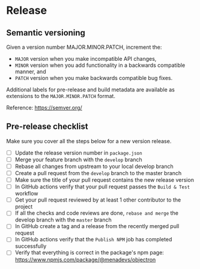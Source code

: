 # Release

## Semantic versioning

Given a version number MAJOR.MINOR.PATCH, increment the:

- `MAJOR` version when you make incompatible API changes,
- `MINOR` version when you add functionality in a backwards compatible manner, and
- `PATCH` version when you make backwards compatible bug fixes.

Additional labels for pre-release and build metadata are available as extensions to the `MAJOR.MINOR.PATCH` format.

Reference: https://semver.org/

## Pre-release checklist

Make sure you cover all the steps below for a new version release.

- [ ] Update the release version number in `package.json`
- [ ] Merge your feature branch with the `develop` branch
- [ ] Rebase all changes from upstream to your local develop branch
- [ ] Create a pull request from the `develop` branch to the master branch
- [ ] Make sure the title of your pull request contains the new release version
- [ ] In GitHub actions verify that your pull request passes the `Build & Test` workflow
- [ ] Get your pull request reviewed by at least 1 other contributor to the project
- [ ] If all the checks and code reviews are done, `rebase and merge` the develop branch with the `master` branch
- [ ] In GitHub create a tag and a release from the recently merged pull request
- [ ] In GitHub actions verify that the `Publish NPM` job has completed successfully
- [ ] Verify that everything is correct in the package's npm page: https://www.npmjs.com/package/@menadevs/objectron
